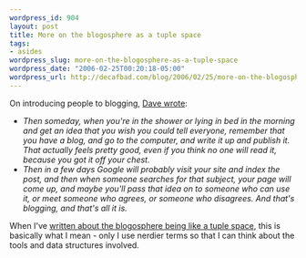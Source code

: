 ```yaml
--- 
wordpress_id: 904
layout: post
title: More on the blogosphere as a tuple space
tags: 
- asides
wordpress_slug: more-on-the-blogosphere-as-a-tuple-space
wordpress_date: "2006-02-25T00:20:18-05:00"
wordpress_url: http://decafbad.com/blog/2006/02/25/more-on-the-blogosphere-as-a-tuple-space
---
```

 <p>On introducing people to blogging, <a href="http://www.scripting.com/2006/02/24.html#bloggingForNewbies">Dave wrote</a>:</p>
     <ul>
     <li>
     <span><i>Then someday, when you're in the shower or lying in bed in the morning and get an idea that you wish you could tell everyone, remember that you have a blog, and go to the computer, and write it up and publish it. That actually feels pretty good, even if you think no one will read it, because you got it off your chest.</i></span>
     </li>
     <li>
     <span><i>Then in a few days Google will probably visit your site and index the post, and then when someone searches for that subject, your page will come up, and maybe you'll pass that idea on to someone who can use it, or meet someone who agrees, or someone who disagrees. And that's blogging, and that's all it is.</i></span>
     </li>
     </ul>
 <p>When I've <a href="http://decafbad.com/blog/index.php?s=tuple">written about the blogosphere being like a tuple space</a>, this is basically what I mean - only I use nerdier terms so that I can think about the tools and data structures involved.</p>
